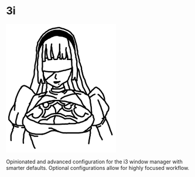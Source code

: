 # 3i

![3i](3i_resized.png)

Opinionated and advanced configuration for the i3 window manager with smarter defaults. Optional configurations allow for highly focused workflow.
